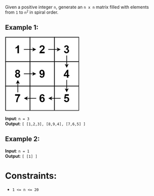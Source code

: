 Given a positive integer `n`, generate an `n x n` matrix filled with elements from `1` to <code>n<sup>2</sup></code> in spiral order.

## Example 1:

<img src="spiraln.jpg">

**Input**: `n = 3`  
**Output**: `[
                [1,2,3],
                [8,9,4],
                [7,6,5]
            ]`


## Example 2:

**Input**: `n = 1`    
**Output**: `[ [1] ]`

# Constraints:
  *  `1 <= n <= 20`
